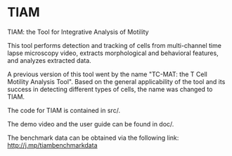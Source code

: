 TIAM
====

TIAM: the Tool for Integrative Analysis of Motility

This tool performs detection and tracking of cells from multi-channel time
lapse microscopy video, extracts morphological and behavioral features, and
analyzes extracted data.

A previous version of this tool went by the name "TC-MAT: the T Cell Motility
Analysis Tool". Based on the general applicability of the tool and its success
in detecting different types of cells, the name was changed to TIAM.

The code for TIAM is contained in src/.

The demo video and the user guide can be found in doc/.

The benchmark data can be obtained via the following link: http://j.mp/tiambenchmarkdata
